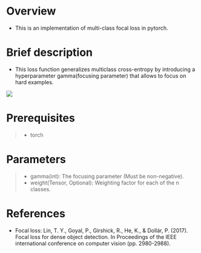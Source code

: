 # Overview
- This is an implementation of multi-class focal loss in pytorch.

# Brief description
- This loss function generalizes multiclass cross-entropy by introducing a hyperparameter gamma(focusing parameter) that allows to focus on hard examples.
<img src="https://render.githubusercontent.com/render/math?math=FL(p_t)=-\alpha_t(1-p_t)^\gamma\log(p_t)">

# Prerequisites
> - torch

# Parameters
> - gamma(int): The focusing parameter (Must be non-negative).
> - weight(Tensor, Optional): Weighting factor for each of the n classes.

# References
- Focal loss: Lin, T. Y., Goyal, P., Girshick, R., He, K., & Dollár, P. (2017). Focal loss for dense object detection. In Proceedings of the IEEE international conference on computer vision (pp. 2980-2988).
